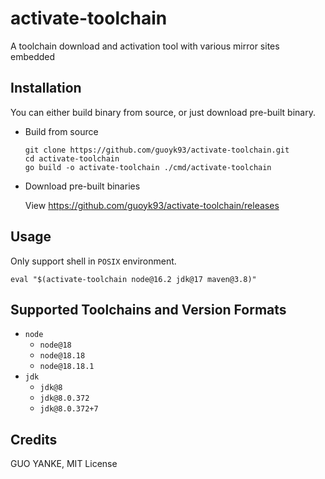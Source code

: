 # activate-toolchain

A toolchain download and activation tool with various mirror sites embedded

## Installation

You can either build binary from source, or just download pre-built binary.

* Build from source

    ```shell
   git clone https://github.com/guoyk93/activate-toolchain.git
   cd activate-toolchain
   go build -o activate-toolchain ./cmd/activate-toolchain
    ```

* Download pre-built binaries

  View <https://github.com/guoyk93/activate-toolchain/releases>

## Usage

Only support shell in `POSIX` environment.

```shell
eval "$(activate-toolchain node@16.2 jdk@17 maven@3.8)"
```

## Supported Toolchains and Version Formats

* `node`
    * `node@18`
    * `node@18.18`
    * `node@18.18.1`
* `jdk`
    * `jdk@8`
    * `jdk@8.0.372`
    * `jdk@8.0.372+7`

## Credits

GUO YANKE, MIT License
